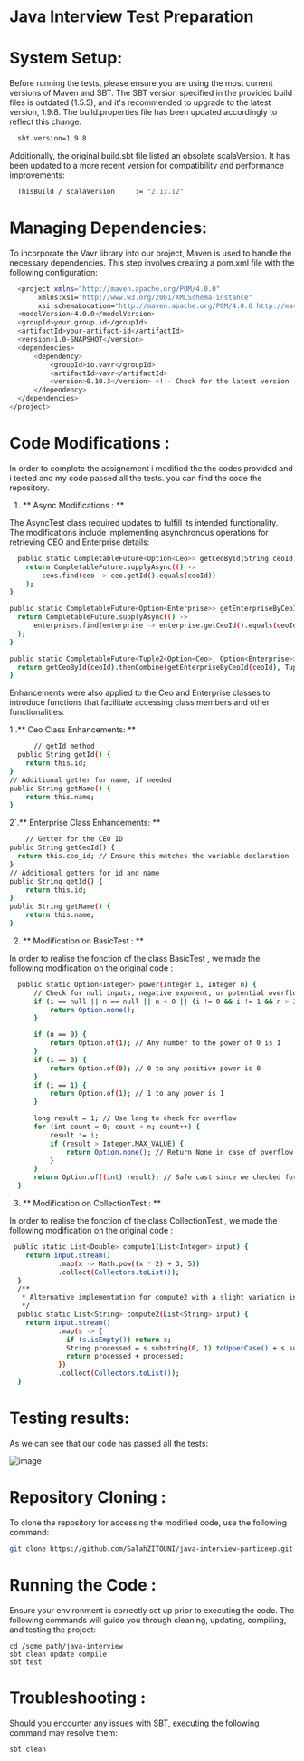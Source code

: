 # Java Interview Test Preparation

# System Setup:
Before running the tests, please ensure you are using the most current versions of Maven and SBT. The SBT version specified in the provided build files is outdated (1.5.5), and it's recommended to upgrade to the latest version, 1.9.8. The build.properties file has been updated accordingly to reflect this change:

  ```bash
    sbt.version=1.9.8
```

Additionally, the original build.sbt file listed an obsolete scalaVersion. It has been updated to a more recent version for compatibility and performance improvements:

  ```bash
    ThisBuild / scalaVersion     := "2.13.12"
```

# Managing Dependencies:
To incorporate the Vavr library into our project, Maven is used to handle the necessary dependencies. This step involves creating a pom.xml file with the following configuration:

  ```bash
    <project xmlns="http://maven.apache.org/POM/4.0.0"
         xmlns:xsi="http://www.w3.org/2001/XMLSchema-instance"
         xsi:schemaLocation="http://maven.apache.org/POM/4.0.0 http://maven.apache.org/xsd/maven-4.0.0.xsd">
    <modelVersion>4.0.0</modelVersion>
    <groupId>your.group.id</groupId>
    <artifactId>your-artifact-id</artifactId>
    <version>1.0-SNAPSHOT</version>
    <dependencies>
        <dependency>
            <groupId>io.vavr</groupId>
            <artifactId>vavr</artifactId>
            <version>0.10.3</version> <!-- Check for the latest version -->
        </dependency>
    </dependencies>
</project>
```

# Code Modifications :
In order to complete the assignement i modified the the codes provided and i tested and my code passed all the tests.
you can find the code the repository.

1. ** Async Modifications : **
   
The AsyncTest class required updates to fulfill its intended functionality. The modifications include implementing asynchronous operations for retrieving CEO and Enterprise details:

```bash
  public static CompletableFuture<Option<Ceo>> getCeoById(String ceoId) {
    return CompletableFuture.supplyAsync(() -> 
        ceos.find(ceo -> ceo.getId().equals(ceoId))
    );
}

public static CompletableFuture<Option<Enterprise>> getEnterpriseByCeoId(String ceoId) {
  return CompletableFuture.supplyAsync(() -> 
      enterprises.find(enterprise -> enterprise.getCeoId().equals(ceoId))
  );
}

public static CompletableFuture<Tuple2<Option<Ceo>, Option<Enterprise>>> getCEOAndEnterprise(String ceoId) {
  return getCeoById(ceoId).thenCombine(getEnterpriseByCeoId(ceoId), Tuple::of);
}
```

Enhancements were also applied to the Ceo and Enterprise classes to introduce functions that facilitate accessing class members and other functionalities:

1`.** Ceo Class Enhancements: **

  ```bash
        // getId method
    public String getId() {
      return this.id;
  }
  // Additional getter for name, if needed
  public String getName() {
      return this.name;
  }
```

2`.** Enterprise Class Enhancements: **


  ```bash
      // Getter for the CEO ID
  public String getCeoId() {
    return this.ceo_id; // Ensure this matches the variable declaration
  }
  // Additional getters for id and name
  public String getId() {
      return this.id;
  }
  public String getName() {
      return this.name;
  }
```

2. ** Modification on BasicTest : **

In order to realise the fonction of the class BasicTest , we made the following modification on the original code :

```bash
  public static Option<Integer> power(Integer i, Integer n) {
      // Check for null inputs, negative exponent, or potential overflow conditions
      if (i == null || n == null || n < 0 || (i != 0 && i != 1 && n > 30)) { // Example overflow condition
          return Option.none();
      }

      if (n == 0) {
          return Option.of(1); // Any number to the power of 0 is 1
      }
      if (i == 0) {
          return Option.of(0); // 0 to any positive power is 0
      }
      if (i == 1) {
          return Option.of(1); // 1 to any power is 1
      }

      long result = 1; // Use long to check for overflow
      for (int count = 0; count < n; count++) {
          result *= i;
          if (result > Integer.MAX_VALUE) {
              return Option.none(); // Return None in case of overflow
          }
      }
      return Option.of((int) result); // Safe cast since we checked for overflow
  }
```
3. ** Modification on CollectionTest : **
   
In order to realise the fonction of the class CollectionTest , we made the following modification on the original code :

```bash
 public static List<Double> compute1(List<Integer> input) {
    return input.stream()
            .map(x -> Math.pow((x * 2) + 3, 5))
            .collect(Collectors.toList());
  }
  /**
   * Alternative implementation for compute2 with a slight variation in style.
   */
  public static List<String> compute2(List<String> input) {
    return input.stream()
            .map(s -> {
              if (s.isEmpty()) return s;
              String processed = s.substring(0, 1).toUpperCase() + s.substring(1).toLowerCase();
              return processed + processed;
            })
            .collect(Collectors.toList());
  }
```
# Testing results:
As we can see that our code has passed all the tests:

![image](https://github.com/SalahZITOUNI/java-interview-particeep/assets/157633302/e6468b76-23e8-4500-a338-b0686c38ad43)



# Repository Cloning : 
To clone the repository for accessing the modified code, use the following command:

```bash
git clone https://github.com/SalahZITOUNI/java-interview-particeep.git
```

# Running the Code :
Ensure your environment is correctly set up prior to executing the code. The following commands will guide you through cleaning, updating, compiling, and testing the project:

```
cd /some_path/java-interview
sbt clean update compile
sbt test
```

# Troubleshooting :
Should you encounter any issues with SBT, executing the following command may resolve them:

```bash
sbt clean
```
